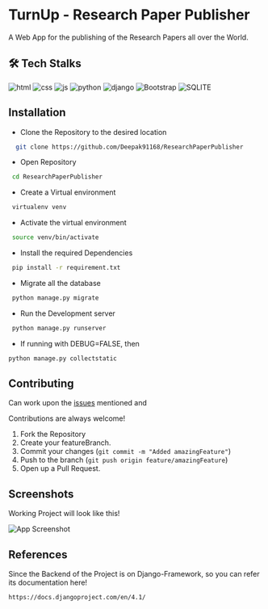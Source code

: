 # TurnUp - Research Paper Publisher

A Web App for the publishing of the Research Papers all over the World.

## 🛠 Tech Stalks

![html](https://img.shields.io/badge/HTML-239120?style=for-the-badge&logo=html5&logoColor=white) ![css](https://img.shields.io/badge/CSS-FF2D20?&style=for-the-badge&logo=css3&logoColor=white) ![js](https://img.shields.io/badge/JavaScript-F7DF1E?style=for-the-badge&logo=javascript&logoColor=black) ![python](https://img.shields.io/badge/Python-217346?style=for-the-badge&logo=python&logoColor=white) ![django](https://img.shields.io/badge/Django-092E20?style=for-the-badge&logo=django&logoColor=white) ![Bootstrap](https://img.shields.io/badge/Bootstrap-563D7C?style=for-the-badge&logo=bootstrap&logoColor=white) ![SQLITE](https://img.shields.io/badge/SQLite-07405E?style=for-the-badge&logo=sqlite&logoColor=white)

## Installation

- Clone the Repository to the desired location

```bash
  git clone https://github.com/Deepak91168/ResearchPaperPublisher
```

- Open Repository

```bash
 cd ResearchPaperPublisher
```

- Create a Virtual environment

```bash
 virtualenv venv
```

- Activate the virtual environment

```bash
 source venv/bin/activate
```

- Install the required Dependencies

```bash
 pip install -r requirement.txt
```

- Migrate all the database

```bash
 python manage.py migrate
```

- Run the Development server

```bash
 python manage.py runserver
```
- If running with DEBUG=FALSE, then

```bash
python manage.py collectstatic
```


## Contributing

Can work upon the [issues](https://github.com/Deepak91168/ResearchPaperPublisher/issues) mentioned and

Contributions are always welcome!

1. Fork the Repository
2. Create your featureBranch.
3. Commit your changes (`git commit -m "Added amazingFeature"`)
4. Push to the branch (`git push origin feature/amazingFeature`)
5. Open up a Pull Request.

## Screenshots

Working Project will look like this!

![App Screenshot](https://imgur.com/QbqMtgA.png)

## References

Since the Backend of the Project is on Django-Framework, so you can refer its documentation here!

````
https://docs.djangoproject.com/en/4.1/
````
